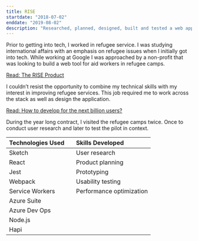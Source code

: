 ```yaml
---
title: RISE
startdate: "2018-07-02"
enddate: "2019-08-02"
description: "Researched, planned, designed, built and tested a web app for aid workers in a refugee camp"
---
```


Prior to getting into tech, I worked in refugee service. I was studying international affairs with an emphasis on refugee issues when I initially got into tech. While working at Google I was approached by a non-profit that was looking to build a web tool for aid workers in refugee camps. 

[Read: The RISE Product](https://www.rise-int.org/product)

I couldn’t resist the opportunity to combine my technical skills with my interest in improving refugee services. This job required me to work across the stack as well as design the application. 

[Read: How to develop for the next billion users?](https://iseeq.co/blog/how-to-develop-for-the-next-billion-users/)

During the year long contract, I visited the refugee camps twice. Once to conduct user research and later to test the pilot in context.    


| Technologies Used |      | Skills Developed          |
| :----------       |:----:| :------------------------ |
| Sketch            |      | User research             |
| React             |      | Product planning          |
| Jest              |      | Prototyping               |
| Webpack           |      | Usability testing         |
| Service Workers   |      | Performance optimization  |
| Azure Suite       |      |                                             
| Azure Dev Ops     |      |                                             
| Node.js           |      |                                             
| Hapi              |      |                                             






